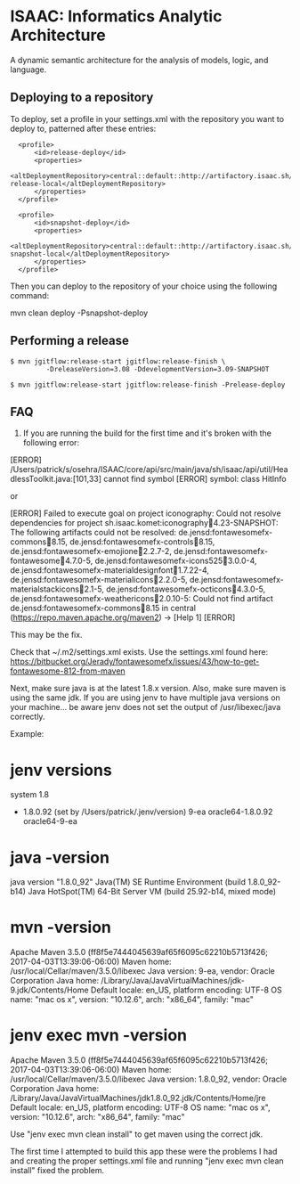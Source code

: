ISAAC: Informatics Analytic Architecture
======================

A dynamic semantic architecture for the analysis of models, logic, and language.

## Deploying to a repository
To deploy, set a profile in your settings.xml with the repository you want to deploy to, 
patterned after these entries:



```
  <profile>
      <id>release-deploy</id>
      <properties>
        <altDeploymentRepository>central::default::http://artifactory.isaac.sh/artifactory/libs-release-local</altDeploymentRepository>
      </properties>
  </profile>

  <profile>
      <id>snapshot-deploy</id>
      <properties>
         <altDeploymentRepository>central::default::http://artifactory.isaac.sh/artifactory/libs-snapshot-local</altDeploymentRepository>
      </properties>
  </profile>

```

Then you can deploy to the repository of your choice using the following command:  

mvn clean deploy -Psnapshot-deploy


## Performing a release
```
$ mvn jgitflow:release-start jgitflow:release-finish \
         -DreleaseVersion=3.08 -DdevelopmentVersion=3.09-SNAPSHOT

$ mvn jgitflow:release-start jgitflow:release-finish -Prelease-deploy
```



## FAQ

1) If you are running the build for the first time and it's broken with the following error:

[ERROR] /Users/patrick/s/osehra/ISAAC/core/api/src/main/java/sh/isaac/api/util/HeadlessToolkit.java:[101,33] cannot find symbol
[ERROR]   symbol:   class HitInfo

or

[ERROR] Failed to execute goal on project iconography: Could not resolve dependencies for project sh.isaac.komet:iconography:jar:4.23-SNAPSHOT: The following artifacts could not be resolved: de.jensd:fontawesomefx-commons:jar:8.15, de.jensd:fontawesomefx-controls:jar:8.15, de.jensd:fontawesomefx-emojione:jar:2.2.7-2, de.jensd:fontawesomefx-fontawesome:jar:4.7.0-5, de.jensd:fontawesomefx-icons525:jar:3.0.0-4, de.jensd:fontawesomefx-materialdesignfont:jar:1.7.22-4, de.jensd:fontawesomefx-materialicons:jar:2.2.0-5, de.jensd:fontawesomefx-materialstackicons:jar:2.1-5, de.jensd:fontawesomefx-octicons:jar:4.3.0-5, de.jensd:fontawesomefx-weathericons:jar:2.0.10-5: Could not find artifact de.jensd:fontawesomefx-commons:jar:8.15 in central (https://repo.maven.apache.org/maven2) -> [Help 1]
[ERROR]

This may be the fix.

Check that ~/.m2/settings.xml exists.  Use the settings.xml found here:
https://bitbucket.org/Jerady/fontawesomefx/issues/43/how-to-get-fontawesome-812-from-maven

Next, make sure java is at the latest 1.8.x version.  Also, make sure maven is using the same jdk.  If you are using jenv to have multiple java versions on your machine... be aware jenv does not set the output of /usr/libexec/java correctly.

Example:

# jenv versions
  system
  1.8
* 1.8.0.92 (set by /Users/patrick/.jenv/version)
  9-ea
  oracle64-1.8.0.92
  oracle64-9-ea

# java -version
java version "1.8.0_92"
Java(TM) SE Runtime Environment (build 1.8.0_92-b14)
Java HotSpot(TM) 64-Bit Server VM (build 25.92-b14, mixed mode)

# mvn -version
Apache Maven 3.5.0 (ff8f5e7444045639af65f6095c62210b5713f426; 2017-04-03T13:39:06-06:00)
Maven home: /usr/local/Cellar/maven/3.5.0/libexec
Java version: 9-ea, vendor: Oracle Corporation
Java home: /Library/Java/JavaVirtualMachines/jdk-9.jdk/Contents/Home
Default locale: en_US, platform encoding: UTF-8
OS name: "mac os x", version: "10.12.6", arch: "x86_64", family: "mac"

# jenv exec mvn -version
Apache Maven 3.5.0 (ff8f5e7444045639af65f6095c62210b5713f426; 2017-04-03T13:39:06-06:00)
Maven home: /usr/local/Cellar/maven/3.5.0/libexec
Java version: 1.8.0_92, vendor: Oracle Corporation
Java home: /Library/Java/JavaVirtualMachines/jdk1.8.0_92.jdk/Contents/Home/jre
Default locale: en_US, platform encoding: UTF-8
OS name: "mac os x", version: "10.12.6", arch: "x86_64", family: "mac"


Use "jenv exec mvn clean install" to get maven using the correct jdk.

The first time I attempted to build this app these were the problems I had and creating the proper settings.xml file and running "jenv exec mvn clean install" fixed the problem.


